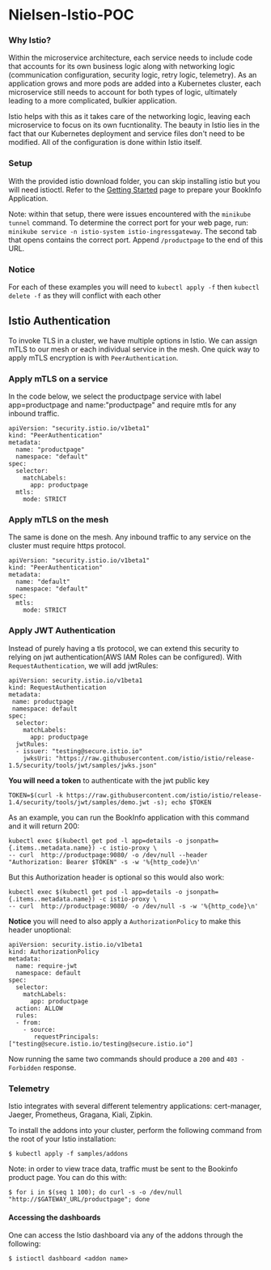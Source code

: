 # Nielsen-Istio-POC 

### Why Istio? 
Within the microservice architecture, each service needs to include code that accounts for its own business logic along with networking logic (communication configuration, security logic, retry logic, telemetry). As an application grows and more pods are added into a Kubernetes cluster, each microservice still needs to account for both types of logic, ultimately leading to a more complicated, bulkier application. 

Istio helps with this as it takes care of the networking logic, leaving each microservice to focus on its own fucntionality. The beauty in Istio lies in the fact that our Kubernetes deployment and service files don't need to be modified. All of the configuration is done within Istio itself.

### Setup
With the provided istio download folder, you can skip installing istio but you will need istioctl. 
Refer to the [Getting Started](https://istio.io/latest/docs/setup/getting-started/) page to prepare your BookInfo Application.

Note: within that setup, there were issues encountered with the ```minikube tunnel``` command. To determine the correct port for your web page, run:
```minikube service -n istio-system istio-ingressgateway```.
The second tab that opens contains the correct port. Append ```/productpage``` to the end of this URL.

### Notice
For each of these examples you will need to ```kubectl apply -f``` then ```kubectl delete -f``` as they will conflict with each other

## Istio Authentication

To invoke TLS in a cluster, we have multiple options in Istio. We can assign mTLS
to our mesh or each individual service in the mesh. One quick way to apply
mTLS encryption is with ```PeerAuthentication```.

### Apply mTLS on a service
In the code below, we select the productpage service with label app=productpage and name:"productpage" and
require mtls for any inbound traffic.
```
apiVersion: "security.istio.io/v1beta1"
kind: "PeerAuthentication"
metadata:
  name: "productpage"
  namespace: "default"
spec:
  selector:
    matchLabels:
      app: productpage
  mtls:
    mode: STRICT
```

### Apply mTLS on the mesh
The same is done on the mesh. Any inbound traffic to any service on the cluster
must require https protocol.
```
apiVersion: "security.istio.io/v1beta1"
kind: "PeerAuthentication"
metadata:
  name: "default"
  namespace: "default"
spec:
  mtls:
    mode: STRICT
```

### Apply JWT Authentication
Instead of purely having a tls protocol, we can extend this security to relying
on jwt authentication(AWS IAM Roles can be configured). With ```RequestAuthentication```, we will add jwtRules:
```
apiVersion: security.istio.io/v1beta1
kind: RequestAuthentication
metadata:
 name: productpage
 namespace: default
spec:
  selector:
    matchLabels:
      app: productpage
  jwtRules:
  - issuer: "testing@secure.istio.io"
    jwksUri: "https://raw.githubusercontent.com/istio/istio/release-1.5/security/tools/jwt/samples/jwks.json"
```
**You will need a token** to authenticate with the jwt public key
```
TOKEN=$(curl -k https://raw.githubusercontent.com/istio/istio/release-1.4/security/tools/jwt/samples/demo.jwt -s); echo $TOKEN
```
As an example, you can run the BookInfo application with this command and it will return 200:
```
kubectl exec $(kubectl get pod -l app=details -o jsonpath={.items..metadata.name}) -c istio-proxy \
-- curl  http://productpage:9080/ -o /dev/null --header "Authorization: Bearer $TOKEN" -s -w '%{http_code}\n'
```

But this Authorization header is optional so this would also work:
```
kubectl exec $(kubectl get pod -l app=details -o jsonpath={.items..metadata.name}) -c istio-proxy \
-- curl  http://productpage:9080/ -o /dev/null -s -w '%{http_code}\n'
```
**Notice** you will need to also apply a ```AuthorizationPolicy``` to make this header unoptional:
```
apiVersion: security.istio.io/v1beta1
kind: AuthorizationPolicy
metadata:
  name: require-jwt
  namespace: default
spec:
  selector:
    matchLabels:
      app: productpage
  action: ALLOW
  rules:
  - from:
    - source:
       requestPrincipals: ["testing@secure.istio.io/testing@secure.istio.io"]
```
Now running the same two commands should produce a ```200``` and ```403 - Forbidden```
response.

### Telemetry
Istio integrates with several different telementry applications: cert-manager, Jaeger, Prometheus, Gragana, Kiali, Zipkin.

To install the addons into your cluster, perform the following command from the root of your Istio installation:
```
$ kubectl apply -f samples/addons
```

Note: in order to view trace data, traffic must be sent to the Bookinfo product page. You can do this with:
```
$ for i in $(seq 1 100); do curl -s -o /dev/null "http://$GATEWAY_URL/productpage"; done
```

#### Accessing the dashboards
One can access the Istio dashboard via any of the addons through the following:
```
$ istioctl dashboard <addon name>
```

